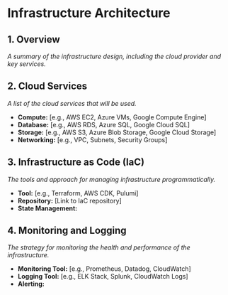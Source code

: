 # Infrastructure Architecture

## 1. Overview

*A summary of the infrastructure design, including the cloud provider and key services.*

## 2. Cloud Services

*A list of the cloud services that will be used.*

- **Compute:** [e.g., AWS EC2, Azure VMs, Google Compute Engine]
- **Database:** [e.g., AWS RDS, Azure SQL, Google Cloud SQL]
- **Storage:** [e.g., AWS S3, Azure Blob Storage, Google Cloud Storage]
- **Networking:** [e.g., VPC, Subnets, Security Groups]

## 3. Infrastructure as Code (IaC)

*The tools and approach for managing infrastructure programmatically.*

- **Tool:** [e.g., Terraform, AWS CDK, Pulumi]
- **Repository:** [Link to IaC repository]
- **State Management:**

## 4. Monitoring and Logging

*The strategy for monitoring the health and performance of the infrastructure.*

- **Monitoring Tool:** [e.g., Prometheus, Datadog, CloudWatch]
- **Logging Tool:** [e.g., ELK Stack, Splunk, CloudWatch Logs]
- **Alerting:**

